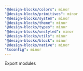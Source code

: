 ```yaml
---
"@design-blocks/colors": minor
"@design-blocks/primitives": minor
"@design-blocks/system": minor
"@design-blocks/theme": minor
"@design-blocks/types": minor
"@design-blocks/unstyled": minor
"@design-blocks/utils": minor
"@design-blocks/block": minor
"@design-blocks/native": minor
"tsconfig": minor
---
```


Export modules
